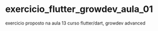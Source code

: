 # exercicio_flutter_growdev_aula_01
exercicio proposto na aula 13 curso flutter/dart, growdev advanced
